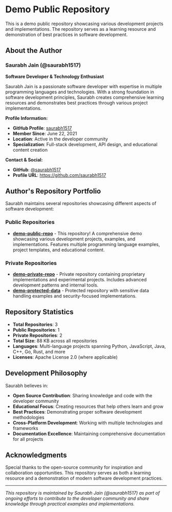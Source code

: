 # Demo Public Repository

This is a demo public repository showcasing various development projects and implementations. The repository serves as a learning resource and demonstration of best practices in software development.

## About the Author

### Saurabh Jain (@saurabh1517)

**Software Developer & Technology Enthusiast**

Saurabh Jain is a passionate software developer with expertise in multiple programming languages and technologies. With a strong foundation in software development principles, Saurabh creates comprehensive learning resources and demonstrates best practices through various project implementations.

**Profile Information:**
- **GitHub Profile**: [saurabh1517](https://github.com/saurabh1517)
- **Member Since**: June 22, 2021
- **Location**: Active in the developer community
- **Specialization**: Full-stack development, API design, and educational content creation

**Contact & Social:**
- **GitHub**: [@saurabh1517](https://github.com/saurabh1517)
- **Profile URL**: https://github.com/saurabh1517

## Author's Repository Portfolio

Saurabh maintains several repositories showcasing different aspects of software development:

### Public Repositories
- **[demo-public-repo](https://github.com/saurabh1517/demo-public-repo)** - This repository! A comprehensive demo showcasing various development projects, examples, and implementations. Features multiple programming language examples, project templates, and educational content.

### Private Repositories
- **[demo-private-repo](https://github.com/saurabh1517/demo-private-repo)** - Private repository containing proprietary implementations and experimental projects. Includes advanced development patterns and internal tools.
- **[demo-protected-data](https://github.com/saurabh1517/demo-protected-data)** - Protected repository with sensitive data handling examples and security-focused implementations.

## Repository Statistics

- **Total Repositories**: 3
- **Public Repositories**: 1
- **Private Repositories**: 2
- **Total Size**: 88 KB across all repositories
- **Languages**: Multi-language projects spanning Python, JavaScript, Java, C++, Go, Rust, and more
- **Licenses**: Apache License 2.0 (where applicable)

## Development Philosophy

Saurabh believes in:
- **Open Source Contribution**: Sharing knowledge and code with the developer community
- **Educational Focus**: Creating resources that help others learn and grow
- **Best Practices**: Demonstrating proper software development methodologies
- **Cross-Platform Development**: Working with multiple technologies and frameworks
- **Documentation Excellence**: Maintaining comprehensive documentation for all projects

## Acknowledgments

Special thanks to the open-source community for inspiration and collaboration opportunities. This repository serves as both a learning resource and a demonstration of modern software development practices.

---

*This repository is maintained by Saurabh Jain (@saurabh1517) as part of ongoing efforts to contribute to the developer community and share knowledge through practical examples and implementations.*